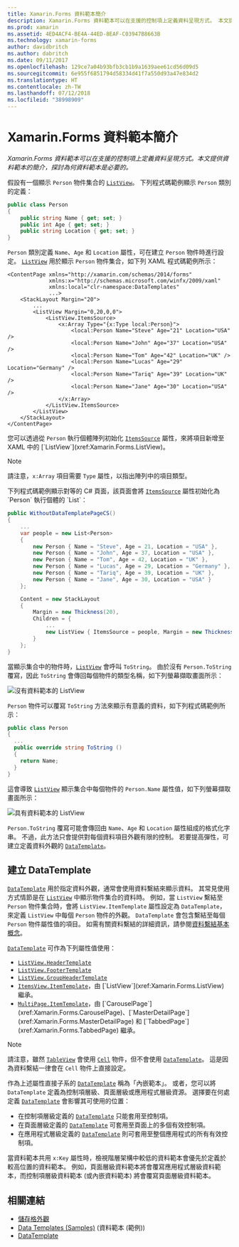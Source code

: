 ```yaml
---
title: Xamarin.Forms 資料範本簡介
description: Xamarin.Forms 資料範本可以在支援的控制項上定義資料呈現方式。 本文提供資料範本的簡介，探討為何資料範本是必要的。
ms.prod: xamarin
ms.assetid: 4ED4ACF4-BE4A-44ED-8EAF-C03947B8663B
ms.technology: xamarin-forms
author: davidbritch
ms.author: dabritch
ms.date: 09/11/2017
ms.openlocfilehash: 129ce7a04b93bfb3cb1b9a1639aee61cd56d09d5
ms.sourcegitcommit: 6e955f6851794d58334d41f7a550d93a47e834d2
ms.translationtype: HT
ms.contentlocale: zh-TW
ms.lasthandoff: 07/12/2018
ms.locfileid: "38998909"
---
```

# <a name="introduction-to-xamarinforms-data-templates"></a>Xamarin.Forms 資料範本簡介

_Xamarin.Forms 資料範本可以在支援的控制項上定義資料呈現方式。本文提供資料範本的簡介，探討為何資料範本是必要的。_

假設有一個顯示 `Person` 物件集合的 [`ListView`](xref:Xamarin.Forms.ListView)。 下列程式碼範例顯示 `Person` 類別的定義：

```csharp
public class Person
{
    public string Name { get; set; }
    public int Age { get; set; }
    public string Location { get; set; }
}
```

`Person` 類別定義 `Name`、`Age` 和 `Location` 屬性，可在建立 `Person` 物件時進行設定。 [`ListView`](xref:Xamarin.Forms.ListView) 用於顯示 `Person` 物件集合，如下列 XAML 程式碼範例所示：

```xaml
<ContentPage xmlns="http://xamarin.com/schemas/2014/forms"
             xmlns:x="http://schemas.microsoft.com/winfx/2009/xaml"
             xmlns:local="clr-namespace:DataTemplates"
             ...>
    <StackLayout Margin="20">
        ...
        <ListView Margin="0,20,0,0">
            <ListView.ItemsSource>
                <x:Array Type="{x:Type local:Person}">
                    <local:Person Name="Steve" Age="21" Location="USA" />
                    <local:Person Name="John" Age="37" Location="USA" />
                    <local:Person Name="Tom" Age="42" Location="UK" />
                    <local:Person Name="Lucas" Age="29" Location="Germany" />
                    <local:Person Name="Tariq" Age="39" Location="UK" />
                    <local:Person Name="Jane" Age="30" Location="USA" />
                </x:Array>
            </ListView.ItemsSource>
        </ListView>
    </StackLayout>
</ContentPage>
```

您可以透過從 `Person` 執行個體陣列初始化 [`ItemsSource`](xref:Xamarin.Forms.ItemsView`1.ItemsSource) 屬性，來將項目新增至 XAML 中的 [`ListView`](xref:Xamarin.Forms.ListView)。

> [!NOTE]
> 請注意，`x:Array` 項目需要 `Type` 屬性，以指出陣列中的項目類型。

下列程式碼範例顯示對等的 C# 頁面，該頁面會將 [`ItemsSource`](xref:Xamarin.Forms.ItemsView`1.ItemsSource) 屬性初始化為 `Person` 執行個體的 `List`：

```csharp
public WithoutDataTemplatePageCS()
{
    ...
    var people = new List<Person>
    {
        new Person { Name = "Steve", Age = 21, Location = "USA" },
        new Person { Name = "John", Age = 37, Location = "USA" },
        new Person { Name = "Tom", Age = 42, Location = "UK" },
        new Person { Name = "Lucas", Age = 29, Location = "Germany" },
        new Person { Name = "Tariq", Age = 39, Location = "UK" },
        new Person { Name = "Jane", Age = 30, Location = "USA" }
    };

    Content = new StackLayout
    {
        Margin = new Thickness(20),
        Children = {
            ...
            new ListView { ItemsSource = people, Margin = new Thickness(0, 20, 0, 0) }
        }
    };
}
```

當顯示集合中的物件時，[`ListView`](xref:Xamarin.Forms.ListView) 會呼叫 `ToString`。 由於沒有 `Person.ToString` 覆寫，因此 `ToString` 會傳回每個物件的類型名稱，如下列螢幕擷取畫面所示：

![](introduction-images/no-data-template.png "沒有資料範本的 ListView")

`Person` 物件可以覆寫 `ToString` 方法來顯示有意義的資料，如下列程式碼範例所示：

```csharp
public class Person
{
  ...
  public override string ToString ()
  {
    return Name;
  }
}
```

這會導致 [`ListView`](xref:Xamarin.Forms.ListView) 顯示集合中每個物件的 `Person.Name` 屬性值，如下列螢幕擷取畫面所示：

![](introduction-images/override-tostring.png "具有資料範本的 ListView")

`Person.ToString` 覆寫可能會傳回由 `Name`、`Age` 和 `Location` 屬性組成的格式化字串。 不過，此方法只會提供對每個資料項目外觀有限的控制。 若要提高彈性，可建立定義資料外觀的 [`DataTemplate`](xref:Xamarin.Forms.DataTemplate)。

## <a name="creating-a-datatemplate"></a>建立 DataTemplate

[`DataTemplate`](xref:Xamarin.Forms.DataTemplate) 用於指定資料外觀，通常會使用資料繫結來顯示資料。 其常見使用方式情節是在 [`ListView`](xref:Xamarin.Forms.ListView) 中顯示物件集合的資料時。 例如，當 `ListView` 繫結至 `Person` 物件集合時，會將 `ListView.ItemTemplate` 屬性設定為 `DataTemplate`，來定義 `ListView` 中每個 `Person` 物件的外觀。 `DataTemplate` 會包含繫結至每個 `Person` 物件屬性值的項目。 如需有關資料繫結的詳細資訊，請參閱[資料繫結基本概念](~/xamarin-forms/xaml/xaml-basics/data-binding-basics.md)。

[`DataTemplate`](xref:Xamarin.Forms.DataTemplate) 可作為下列屬性值使用：

- [`ListView.HeaderTemplate`](xref:Xamarin.Forms.ListView.HeaderTemplate)
- [`ListView.FooterTemplate`](xref:Xamarin.Forms.ListView.FooterTemplate)
- [`ListView.GroupHeaderTemplate`](xref:Xamarin.Forms.ListView.GroupHeaderTemplate)
- [`ItemsView.ItemTemplate`](xref:Xamarin.Forms.ItemsView`1)，由 [`ListView`](xref:Xamarin.Forms.ListView) 繼承。
- [`MultiPage.ItemTemplate`](xref:Xamarin.Forms.MultiPage`1)，由 [`CarouselPage`](xref:Xamarin.Forms.CarouselPage)、[`MasterDetailPage`](xref:Xamarin.Forms.MasterDetailPage) 和 [`TabbedPage`](xref:Xamarin.Forms.TabbedPage) 繼承。

> [!NOTE]
> 請注意，雖然 [`TableView`](xref:Xamarin.Forms.TableView) 會使用 [`Cell`](xref:Xamarin.Forms.Cell) 物件，但不會使用 [`DataTemplate`](xref:Xamarin.Forms.DataTemplate)。 這是因為資料繫結一律會在 `Cell` 物件上直接設定。

作為上述屬性直接子系的 [`DataTemplate`](xref:Xamarin.Forms.DataTemplate) 稱為「內嵌範本」。 或者，您可以將 `DataTemplate` 定義為控制項層級、頁面層級或應用程式層級資源。 選擇要在何處定義 [`DataTemplate`](xref:Xamarin.Forms.DataTemplate) 會影響其可使用的位置：

- 在控制項層級定義的 [`DataTemplate`](xref:Xamarin.Forms.DataTemplate) 只能套用至控制項。
- 在頁面層級定義的 [`DataTemplate`](xref:Xamarin.Forms.DataTemplate) 可套用至頁面上的多個有效控制項。
- 在應用程式層級定義的 [`DataTemplate`](xref:Xamarin.Forms.DataTemplate) 則可套用至整個應用程式的所有有效控制項。

當資料範本共用 `x:Key` 屬性時，檢視階層架構中較低的資料範本會優先於定義於較高位置的資料範本。 例如，頁面層級資料範本將會覆寫應用程式層級資料範本，而控制項層級資料範本 (或內嵌資料範本) 將會覆寫頁面層級資料範本。


## <a name="related-links"></a>相關連結

- [儲存格外觀](~/xamarin-forms/user-interface/listview/customizing-cell-appearance.md)
- [Data Templates (Samples)](https://developer.xamarin.com/samples/xamarin-forms/templates/datatemplates/) (資料範本 (範例))
- [DataTemplate](xref:Xamarin.Forms.DataTemplate)
